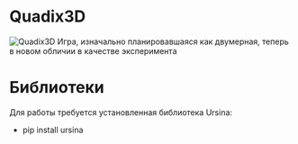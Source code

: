 # Quadix3D
![Quadix3D](https://i.imgur.com/yYQdork.png)
Игра, изначально планировавшаяся как двумерная, теперь в новом обличии в качестве эксперимента 
# Библиотеки
Для работы требуется установленная библиотека Ursina:<br/>
- pip install ursina<br/>
